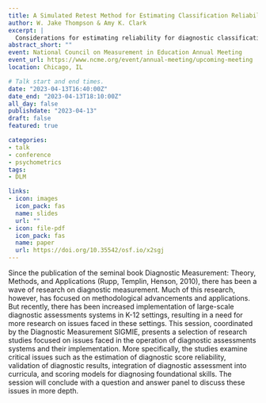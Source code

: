 ```yaml
---
title: A Simulated Retest Method for Estimating Classification Reliability
author: W. Jake Thompson & Amy K. Clark
excerpt: |
  Considerations for estimating reliability for diagnostic classification models in an applied setting.
abstract_short: ""
event: National Council on Measurement in Education Annual Meeting
event_url: https://www.ncme.org/event/annual-meeting/upcoming-meeting
location: Chicago, IL

# Talk start and end times.
date: "2023-04-13T16:40:00Z"
date_end: "2023-04-13T18:10:00Z"
all_day: false
publishdate: "2023-04-13"
draft: false
featured: true

categories:
- talk
- conference
- psychometrics
tags:
- DLM

links:
- icon: images
  icon_pack: fas
  name: slides
  url: ""
- icon: file-pdf
  icon_pack: fas
  name: paper
  url: https://doi.org/10.35542/osf.io/x2sgj
---
```


Since the publication of the seminal book Diagnostic Measurement: Theory, Methods, and Applications (Rupp, Templin, Henson, 2010), there has been a wave of research on diagnostic measurement. Much of this research, however, has focused on methodological advancements and applications. But recently, there has been increased implementation of large-scale diagnostic assessments systems in K-12 settings, resulting in a need for more research on issues faced in these settings. This session, coordinated by the Diagnostic Measurement SIGMIE, presents a selection of research studies focused on issues faced in the operation of diagnostic assessments systems and their implementation. More specifically, the studies examine critical issues such as the estimation of diagnostic score reliability, validation of diagnostic results, integration of diagnostic assessment into curricula, and scoring models for diagnosing foundational skills. The session will conclude with a question and answer panel to discuss these issues in more depth. 
